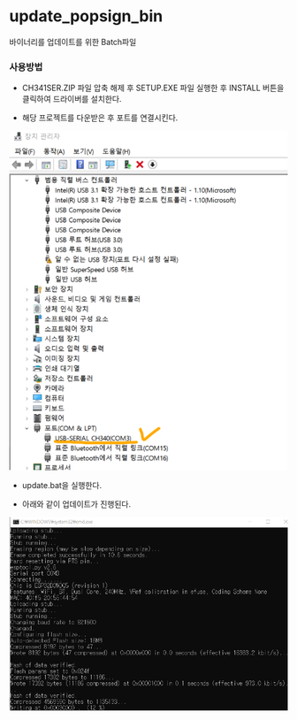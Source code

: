 # update_popsign_bin

바이너리를 업데이트를 위한 Batch파일

### 사용방법

- CH341SER.ZIP 파일 압축 해제 후 SETUP.EXE 파일 실행한 후 INSTALL 버튼을 클릭하여 드라이버를 설치한다.


- 해당 프로젝트를 다운받은 후 포트를 연결시킨다.

![img1](./img1.png)

- update.bat을 실행한다. 

- 아래와 같이 업데이트가 진행된다.


![img2](./img2.png)
